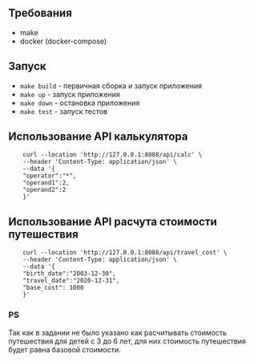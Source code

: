 ## Требования
- make
- docker (docker-compose)

## Запуск
- `make build` - первичная сборка и запуск приложения
- `make up` - запуск приложения
- `make down` - остановка приложения
- `make test` - запуск тестов

## Использование API калькулятора
        curl --location 'http://127.0.0.1:8088/api/calc' \
        --header 'Content-Type: application/json' \
        --data '{
        "operator":"*",
        "operand1":2,
        "operand2":2
        }'

## Использование API расчута стоимости путешествия
        curl --location 'http://127.0.0.1:8088/api/travel_cost' \
        --header 'Content-Type: application/json' \
        --data '{
        "birth_date":"2003-12-30",
        "travel_date":"2020-12-31",
        "base_cost": 1000
        }'

### PS
Так как в задании не было указано как расчитывать стоимость путешествия для детей с 3 до 6 лет, для них стоимость путешествия будет равна базовой стоимости.